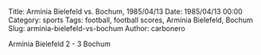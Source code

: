 Title: Arminia Bielefeld vs. Bochum, 1985/04/13
Date: 1985/04/13 00:00
Category: sports
Tags: football, football scores, Arminia Bielefeld, Bochum
Slug: arminia-bielefeld-vs-bochum
Author: carbonero


Arminia Bielefeld 2 - 3 Bochum
